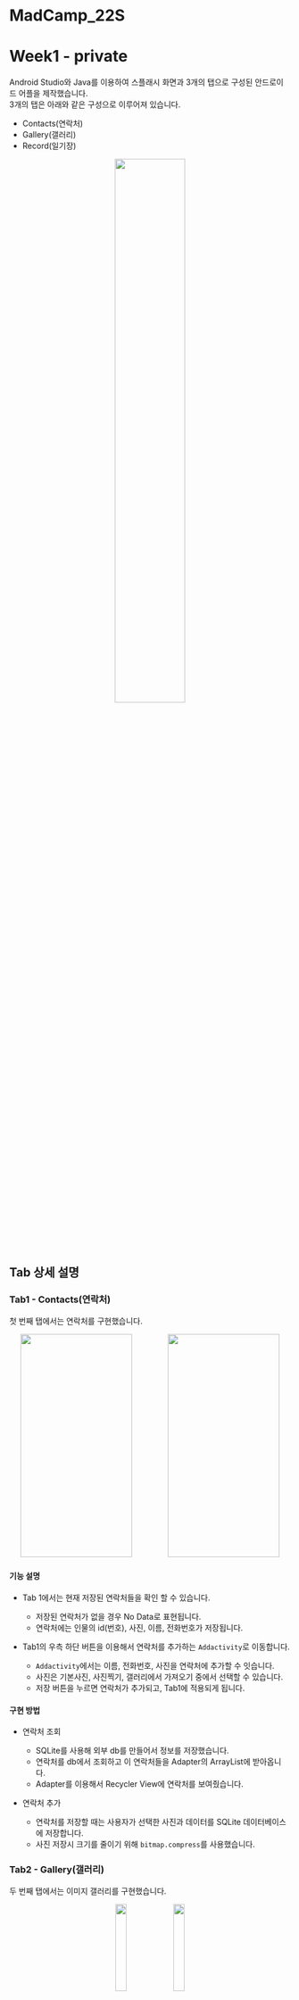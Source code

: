 # MadCamp_22S    
# Week1 - private     

Android Studio와 Java를 이용하여 스플래시 화면과 3개의 탭으로 구성된 안드로이드 어플을 제작했습니다.       
3개의 탭은 아래와 같은 구성으로 이루어져 있습니다. 

+ Contacts(연락처)     
+ Gallery(갤러리)       
+ Record(일기장)      
<p align="center">
<img width="50%" src="https://user-images.githubusercontent.com/81218672/177316059-a10c8b58-b9f0-4de4-9cb6-f28c0a467a46.gif">
</p>

## Tab 상세 설명     

### Tab1 - Contacts(연락처)     
첫 번째 탭에서는 연락처를 구현했습니다.  
  
  
<p align="center" style="color:gray">
<img src = "https://user-images.githubusercontent.com/102964058/177291362-a2d2f0a3-9579-446a-83b6-f11de955528a.jpg" width = "200" height = "400"/>   　　　　 <img src = "https://user-images.githubusercontent.com/102964058/177292373-6bc50f59-719c-4bf2-8874-064f0b2b6f53.jpg" width = "200" height = "400"/>
</p>

#### 기능 설명
+ Tab 1에서는 현재 저장된 연락처들을 확인 할 수 있습니다.
  + 저장된 연락처가 없을 경우 No Data로 표현됩니다.
  + 연락처에는 인물의 id(번호), 사진, 이름, 전화번호가 저장됩니다.

+ Tab1의 우측 하단 버튼을 이용해서 연락처를 추가하는 `Addactivity`로 이동합니다.
  + `Addactivity`에서는 이름, 전화번호, 사진을 연락처에 추가할 수 잇습니다.
  + 사진은 기본사진, 사진찍기, 갤러리에서 가져오기 중에서 선택할 수 있습니다.
  + 저장 버튼을 누르면 연락처가 추가되고, Tab1에 적용되게 됩니다.

#### 구현 방법
+ 연락처 조회
  + SQLite를 사용해 외부 db를 만들어서 정보를 저장했습니다.
  + 연락처를 db에서 조회하고 이 연락처들을 Adapter의 ArrayList에 받아옵니다.
  + Adapter를 이용해서 Recycler View에 연락처를 보여줬습니다.

+ 연락처 추가
  + 연락처를 저장할 때는 사용자가 선택한 사진과 데이터를 SQLite 데이터베이스에 저장합니다.
  + 사진 저장시 크기를 줄이기 위해 `bitmap.compress`를 사용했습니다.
  
  
### Tab2 - Gallery(갤러리)
두 번째 탭에서는 이미지 갤러리를 구현했습니다.      

<p align="center">
<img width="20%" src="https://user-images.githubusercontent.com/81218672/177316362-5a6d9417-ba54-4451-86b7-6f1d70dc6b06.png">
<img width="20%" src="https://user-images.githubusercontent.com/81218672/177316401-05bf4f74-d9e6-4e23-8c2c-c84c6539a87b.png">
</p>

#### 기능 설명
+ 이미지를 클릭하면, 클릭한 이미지가 Full Screen으로 볼 수 있습니다.
+ Full Screen 상태에서 손가락으로 확대하면 Zoom-in이 가능합니다.

#### 구현 방법
+ 갤러리 구성
  + GridView를 이용하여 전반적인 틀을 구성했습니다.
  + 이미지는 CENTER_CROP되어 나타납니다.
  + Adapter를 이용하여 이미지 파일을 불러왔습니다.     
+ Full Screen
  + `FullScreenActivity class`에 대한 새로운 intent를 생성하고 `putExtra()`를 이용하여 선택된 이미지의 id 값을 넘겨줍니다.
  + `setImageResource()`를 이용하여 해당 id 값을 갖는 이미지로 src를 지정함으로써 선택된 이미지를 크게 보여줍니다.
+ Zoom-in
  + pinch-to-zoom Android library인 Álvaro Blanco Cabrero의 [Zoomy](https://github.com/imablanco/Zoomy)를 활용했습니다.     
    __FullScreenActivity.java__
    ```javascript
    Zoomy.Builder builder=new Zoomy.Builder(this)
                  .target(imageView)
                  .animateZooming(false)
                  .enableImmersiveMode(false);

    builder.register();
    ```　


### Tab3 - Record(일기장)
세 번째 탭에서는 달력에 매일 사진과 글로 기록을 남길 수 있는 공간을 제작했습니다.

<p align="center">
<img width="20%" src="https://user-images.githubusercontent.com/81218672/177316746-2be88ada-f375-4b83-ab13-ddb883d54148.png">
<img width="20%" src="https://user-images.githubusercontent.com/81218672/177316737-9df0d1b3-c24a-4e6c-b799-fbc6404c2853.png">
</p>
<p align="center">
<img width="20%" src="https://user-images.githubusercontent.com/81218672/177316538-9454708f-f93c-427e-9af2-25b9ac3e4424.gif">
<img width="20%" src="https://user-images.githubusercontent.com/81218672/177316530-83622a3e-d965-44c0-8a12-ace5944c890d.gif">
<img width="20%" src="https://user-images.githubusercontent.com/81218672/177316556-58a0eef2-f7b0-4c96-812a-200dd219efab.gif">
</p>

#### 기능 설명
달력의 날짜를 클릭하면 달력 아래에 해당 일자와 저장된 이미지 및 글을 볼 수 있으며, 수정 및 삭제가 가능합니다.       
 *이미지가 저장되어있지 않을 경우에는 기본 이미지 아이콘이 보입니다.
+ 이미지
  + EDIT IMAGE 버튼을 누르면, 이미지 수정 화면으로 전환되어 이미지를 추가 및 수정할 수 있습니다.
    + IMAGE FROM CAMERA 버튼을 눌러 휴대전화의 카메라 어플을 사용해 찍은 사진을 삽입할 수 있습니다.
    + IMAGE FROM GALLERY 버튼을 눌러 휴대전화의 갤러리에 있는 사진을 삽입할 수 있습니다.
    + CANCEL 버튼을 눌러 이미지 수정을 그만둘 수 있습니다.
    + 사진을 추가한 뒤에는 SAVE 버튼을 눌러 선택한 이미지로 수정하여 저장할 수 있습니다.
  + 삭제
    + DEL IMAGE 버튼을 눌러 저장된 사진을 삭제할 수 있습니다.
+ 텍스트
  + 이미지 옆의 'Enter your record...'가 적힌 공간을 눌러 텍스트를 적을 수 있고, SAVE TEXT 버튼을 눌러 저장할 수 있습니다.
  + 이미 텍스트가 저장되어있을 경우 EDIT TEXT 버튼을 눌러 텍스트를 수정할 수 있습니다. 
+ 어플을 종료하더라도 데이터는 계속 저장되어 있습니다. 

#### 구현 방법
+ 달력 제작
  + CalendarView를 이용하여 달력을 제작했고, `onSelectedDayChange()`를 override하여 날짜가 바뀔 때마다 날짜에 맞는 사진과 글을 불러옵니다.
+ 데이터(이미지, 텍스트) 저장 및 불러오기
  + `FileInputStream`과 `FileOutputStream`을 이용합니다.
  + 파일명을 'YYYY-MM-DD.png' 또는 'YYYY-MM-DD.txt'로 설정하여 날짜에 따라 저장되도록 합니다.
  + 이미 사진이 존재하는데 이미지를 수정하는 경우, 새로운 png 파일로 덮어씀으로써 수정이 이루어집니다.
  + 이미지를 불러올 때에는 Bitmap의 이용을 위해 `BufferedInputStream`을 추가적으로 사용합니다.
+ 이미지 수정
  + EditImage class의 intent를 생성하고 `startActivityForResult()`를 사용하여 이미지 수정 화면으로 전환합니다. 
  + `onActivityResult()`를 override함으로써 이미지 수정 화면에서 SAVE 버튼을 눌렀을 때 수정된 이미지가 탭3 메인 화면에 바로 반영됩니다.
+ 카메라와 갤러리 어플 이용하여 이미지 삽입
  + 각각에 대해 requestCode를 다르게 선언한 뒤, `startActivityForResult()`함수를 이용하여 어플을 실행시킵니다.
  + `onActivityResult()`를 통해 어플로부터 이미지 데이터를 받아 삽입합니다. 
  + 어플 실행 코드     
    __EditImage.java__
    ```javascript
    private static final int CAMERA_REQUEST_CODE = 100;
    private static final int GALLERY_REQUEST_CODE = 200;
    
    public void openCamera(View view) {
        Intent intent = new Intent(android.provider.MediaStore.ACTION_IMAGE_CAPTURE);
        if (intent.resolveActivity(getPackageManager()) != null) {
            startActivityForResult(intent, CAMERA_REQUEST_CODE);
        }
    }
    
    public void openGallery(View view) {
        Intent intent = new Intent();
        intent.setType("image/*");
        intent.setAction(Intent.ACTION_GET_CONTENT);
        startActivityForResult(Intent.createChooser(intent, "Select Image"), GALLERY_REQUEST_CODE);
    }
    ```
  + 이미지 데이터 받고 삽입하는 코드.      
    __EditImage.java__
    ```javascript
    protected void onActivityResult(int requestCode, int resultCode, Intent data) {
        super.onActivityResult(requestCode, resultCode, data);

        if (requestCode == GALLERY_REQUEST_CODE && resultCode == RESULT_OK) {
            try {
                Uri selectedImage = data.getData();
                InputStream imageStream = getContentResolver().openInputStream(selectedImage);
                bitmap_tmp = BitmapFactory.decodeStream(imageStream);
                selectedImageView.setImageBitmap(bitmap_tmp);
            } catch (IOException exception) {
                exception.printStackTrace();
            }
        }

        if (requestCode == CAMERA_REQUEST_CODE && resultCode == RESULT_OK) {
            Bundle extras = data.getExtras();
            Bitmap imageBitmap = (Bitmap) extras.get("data");
            bitmap_tmp = imageBitmap;
            selectedImageView.setImageBitmap(bitmap_tmp);
        }
    }
    ```
+ 텍스트 관련 화면 조작
  + 각 object의 기본 visibility값을 INVISIBLE로 설정해둔 뒤, `setVisibility()`로 값을 바꿉니다. 
  + 텍스트를 수정할 때에는 EditText object와 SAVE TEXT 버튼이 보이도록, 텍스트를 저장한 뒤에는 TextView와 EDIT TEXT 버튼이 보이도록 조작합니다. 


## Team Member
Seong-jun Hong <mscj1004@kaist.ac.kr>        
Jung-eun Park <jungeun0831@postech.ac.kr>
